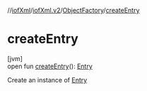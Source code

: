 //[iofXml](../../../index.md)/[iofXml.v2](../index.md)/[ObjectFactory](index.md)/[createEntry](create-entry.md)

# createEntry

[jvm]\
open fun [createEntry](create-entry.md)(): [Entry](../-entry/index.md)

Create an instance of [Entry](../-entry/index.md)
